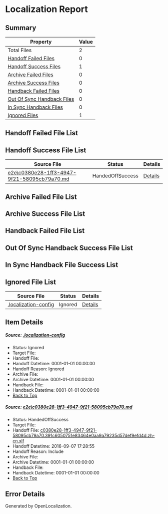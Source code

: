 # <a name='report-top'></a> Localization Report

## Summary
 Property | Value 
 -------- | ----- 
 Total Files | 2
[ Handoff Failed Files ](#handoff-failed-list)| 0
[ Handoff Success Files ](#handoff-success-list)| 1
[ Archive Failed Files ](#archive-failed-list)| 0
[ Archive Success Files ](#archive-success-list)| 0
[ Handback Failed Files ](#handback-failed-list)| 0
[ Out Of Sync Handback Files ](#outofsync-handback-success-list)| 0
[ In Sync Handback Files ](#insync-handback-success-list)| 0
[ Ignored Files ](#ignored-list)| 1

## <a name='handoff-failed-list'></a> Handoff Failed File List

## <a name='handoff-success-list'></a> Handoff Success File List
 Source File | Status | Details 
 ----------- | ------ | ------- 
 [e2e\c0380e28-1ff3-4947-9f21-58095cb79a70.md](https://github.com/OpenLocalizationTestOrg/ol-test0/blob/f3af50702a397dd5223c3faccd662d11d34d08d3/e2e/c0380e28-1ff3-4947-9f21-58095cb79a70.md) | HandedOffSuccess | [Details](#8d663d5bc3d07ee5dbd884300516203a94de4c891)

## <a name='archive-failed-list'></a> Archive Failed File List

## <a name='archive-success-list'></a> Archive Success File List

## <a name='handback-failed-list'></a> Handback Failed File List

## <a name='outofsync-handback-success-list'></a> Out Of Sync Handback Success File List

## <a name='insync-handback-success-list'></a> In Sync Handback File Success List

## <a name='ignored-list'></a> Ignored File List
 Source File | Status | Details 
 ----------- | ------ | ------- 
 [.localization-config](https://github.com/OpenLocalizationTestOrg/ol-test0/blob/f3af50702a397dd5223c3faccd662d11d34d08d3/.localization-config) | Ignored | [Details](#3d4f252ac210baf56311d7e97dcc2db10974dbd20)

## Item Details
##### <a name='3d4f252ac210baf56311d7e97dcc2db10974dbd20'></a> Source: [.localization-config](https://github.com/OpenLocalizationTestOrg/ol-test0/blob/f3af50702a397dd5223c3faccd662d11d34d08d3/.localization-config)
* Status: Ignored
* Target File: 
* Handoff File: 
* Handoff Datetime: 0001-01-01 00:00:00
* Handoff Reason: Ignored
* Archive File: 
* Archive Datetime: 0001-01-01 00:00:00
* Handback File: 
* Handback Datetime: 0001-01-01 00:00:00
* [Back to Top](#report-top)

##### <a name='8d663d5bc3d07ee5dbd884300516203a94de4c891'></a> Source: [e2e\c0380e28-1ff3-4947-9f21-58095cb79a70.md](https://github.com/OpenLocalizationTestOrg/ol-test0/blob/f3af50702a397dd5223c3faccd662d11d34d08d3/e2e/c0380e28-1ff3-4947-9f21-58095cb79a70.md)
* Status: HandedOffSuccess
* Target File: 
* Handoff File: [c0380e28-1ff3-4947-9f21-58095cb79a70.391c6050751e83464e0aa9a79235d57def9efd4d.zh-cn.xlf](https://github.com/OpenLocalizationTestOrg/ol-test0-handoff/blob/a34c6a4106a09aaa532c61efb58af162da1de6f0/ol-handoff/OpenLocalizationTestOrg/ol-test0-zhcn/ci/ht/c0380e28-1ff3-4947-9f21-58095cb79a70.391c6050751e83464e0aa9a79235d57def9efd4d.zh-cn.xlf)
* Handoff Datetime: 2016-09-07 17:28:55
* Handoff Reason: Include
* Archive File: 
* Archive Datetime: 0001-01-01 00:00:00
* Handback File: 
* Handback Datetime: 0001-01-01 00:00:00
* [Back to Top](#report-top)


## Error Details

Generated by OpenLocalization.
